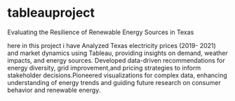 # tableauproject
Evaluating the Resilience of Renewable Energy  Sources  in  Texas

here in this project i have Analyzed Texas electricity prices (2019- 2021) and market dynamics using Tableau, providing insights on demand, weather impacts, and energy sources. Developed data-driven recommendations for energy diversity, grid improvement,and pricing strategies to inform stakeholder decisions.Pioneered visualizations for complex data, enhancing understanding of energy trends and guiding future research on consumer behavior and renewable energy.

